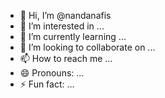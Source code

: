 - 👋 Hi, I’m @nandanafis
- 👀 I’m interested in ...
- 🌱 I’m currently learning ...
- 💞️ I’m looking to collaborate on ...
- 📫 How to reach me ...
- 😄 Pronouns: ...
- ⚡ Fun fact: ...

<!---
nandanafis/nandanafis is a ✨ special ✨ repository because its `README.md` (this file) appears on your GitHub profile.
You can click the Preview link to take a look at your changes.
--->
